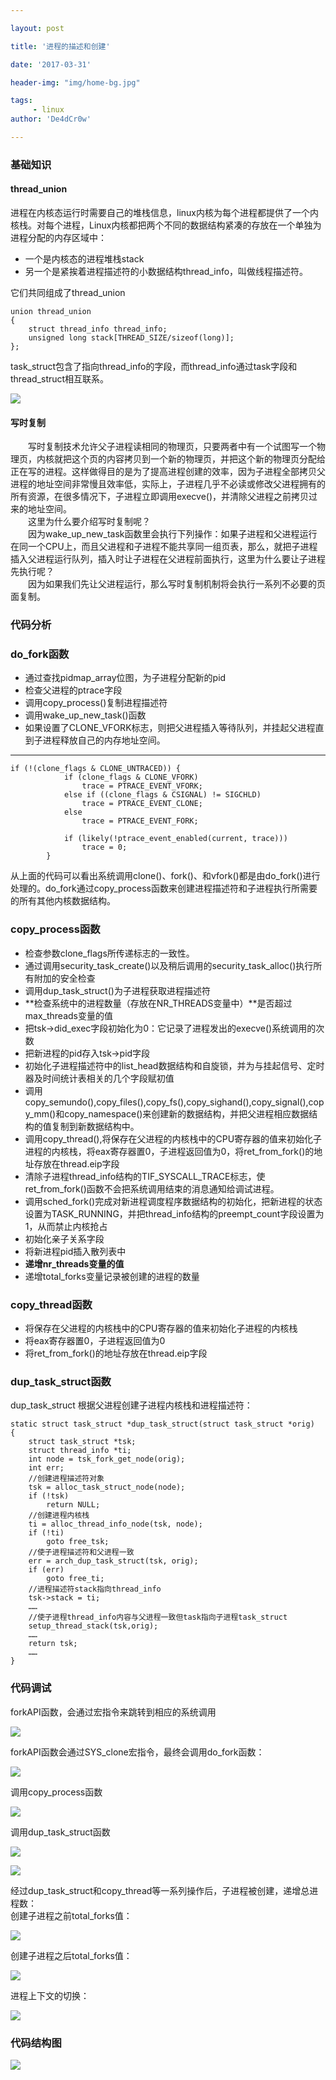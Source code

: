 ```yaml
---

layout: post

title: '进程的描述和创建'

date: '2017-03-31'

header-img: "img/home-bg.jpg"

tags:
     - linux   
author: 'De4dCr0w'

---
```


<!-- more -->

### 基础知识 ###
#### thread_union ####

进程在内核态运行时需要自己的堆栈信息，linux内核为每个进程都提供了一个内核栈。对每个进程，Linux内核都把两个不同的数据结构紧凑的存放在一个单独为进程分配的内存区域中： 
 
* 一个是内核态的进程堆栈stack  
* 另一个是紧挨着进程描述符的小数据结构thread_info，叫做线程描述符。  

它们共同组成了thread_union

	union thread_union
	{
	    struct thread_info thread_info;
	    unsigned long stack[THREAD_SIZE/sizeof(long)];
	};

task_struct包含了指向thread_info的字段，而thread_info通过task字段和thread_struct相互联系。

![](http://i.imgur.com/KkV7xED.jpg)

#### 写时复制 ####

　　写时复制技术允许父子进程读相同的物理页，只要两者中有一个试图写一个物理页，内核就把这个页的内容拷贝到一个新的物理页，并把这个新的物理页分配给正在写的进程。这样做得目的是为了提高进程创建的效率，因为子进程全部拷贝父进程的地址空间非常慢且效率低，实际上，子进程几乎不必读或修改父进程拥有的所有资源，在很多情况下，子进程立即调用execve()，并清除父进程之前拷贝过来的地址空间。  
　　这里为什么要介绍写时复制呢？  
　　因为wake_up_new_task函数里会执行下列操作：如果子进程和父进程运行在同一个CPU上，而且父进程和子进程不能共享同一组页表，那么，就把子进程插入父进程运行队列，插入时让子进程在父进程前面执行，这里为什么要让子进程先执行呢？  
　　因为如果我们先让父进程运行，那么写时复制机制将会执行一系列不必要的页面复制。

### 代码分析 ###
### do_fork函数 ###

* 通过查找pidmap_array位图，为子进程分配新的pid
* 检查父进程的ptrace字段
* 调用copy_process()复制进程描述符
* 调用wake_up_new_task()函数
* 如果设置了CLONE_VFORK标志，则把父进程插入等待队列，并挂起父进程直到子进程释放自己的内存地址空间。  

----------

	if (!(clone_flags & CLONE_UNTRACED)) {
				if (clone_flags & CLONE_VFORK)
					trace = PTRACE_EVENT_VFORK;
				else if ((clone_flags & CSIGNAL) != SIGCHLD)
					trace = PTRACE_EVENT_CLONE;
				else
					trace = PTRACE_EVENT_FORK;
		
				if (likely(!ptrace_event_enabled(current, trace)))
					trace = 0;
			}
	

从上面的代码可以看出系统调用clone()、fork()、和vfork()都是由do_fork()进行处理的。do_fork通过copy_process函数来创建进程描述符和子进程执行所需要的所有其他内核数据结构。

### copy_process函数 ###

* 检查参数clone_flags所传递标志的一致性。
* 通过调用security_task_create()以及稍后调用的security_task_alloc()执行所有附加的安全检查
* 调用dup_task_struct()为子进程获取进程描述符
* **检查系统中的进程数量（存放在NR_THREADS变量中）**是否超过max_threads变量的值
* 把tsk->did_exec字段初始化为0：它记录了进程发出的execve()系统调用的次数
* 把新进程的pid存入tsk->pid字段
* 初始化子进程描述符中的list_head数据结构和自旋锁，并为与挂起信号、定时器及时间统计表相关的几个字段赋初值
* 调用copy_semundo(),copy_files(),copy_fs(),copy_sighand(),copy_signal(),copy_mm()和copy_namespace()来创建新的数据结构，并把父进程相应数据结构的值复制到新数据结构中。
* 调用copy_thread(),将保存在父进程的内核栈中的CPU寄存器的值来初始化子进程的内核栈，将eax寄存器置0，子进程返回值为0，将ret_from_fork()的地址存放在thread.eip字段
* 清除子进程thread_info结构的TIF_SYSCALL_TRACE标志，使ret_from_fork()函数不会把系统调用结束的消息通知给调试进程。
* 调用sched_fork()完成对新进程调度程序数据结构的初始化，把新进程的状态设置为TASK_RUNNING，并把thread_info结构的preempt_count字段设置为1，从而禁止内核抢占
* 初始化亲子关系字段
* 将新进程pid插入散列表中
* **递增nr_threads变量的值**
* 递增total_forks变量记录被创建的进程的数量


### copy_thread函数 ###

* 将保存在父进程的内核栈中的CPU寄存器的值来初始化子进程的内核栈
* 将eax寄存器置0，子进程返回值为0
* 将ret_from_fork()的地址存放在thread.eip字段

### dup_task_struct函数 ###

dup_task_struct 根据父进程创建子进程内核栈和进程描述符：   

	static struct task_struct *dup_task_struct(struct task_struct *orig)
	{
		struct task_struct *tsk;
		struct thread_info *ti;
		int node = tsk_fork_get_node(orig);
		int err;
		//创建进程描述符对象
		tsk = alloc_task_struct_node(node);
		if (!tsk)
			return NULL;
		//创建进程内核栈
		ti = alloc_thread_info_node(tsk, node);
		if (!ti)
			goto free_tsk;
		//使子进程描述符和父进程一致
		err = arch_dup_task_struct(tsk, orig);
		if (err)
			goto free_ti;
		//进程描述符stack指向thread_info
		tsk->stack = ti;
		……
		//使子进程thread_info内容与父进程一致但task指向子进程task_struct
		setup_thread_stack(tsk,orig);
		……
		return tsk;
		……
	}

### 代码调试 ###

forkAPI函数，会通过宏指令来跳转到相应的系统调用  

![](http://i.imgur.com/1aM4nFk.png)

forkAPI函数会通过SYS_clone宏指令，最终会调用do_fork函数：  

![](http://i.imgur.com/tKkXznQ.png)

调用copy_process函数  

![](http://i.imgur.com/rMQCc0P.png)

调用dup_task_struct函数  

![](http://i.imgur.com/exZS7wA.png)

![](http://i.imgur.com/Mz2MmRT.png)

经过dup_task_struct和copy_thread等一系列操作后，子进程被创建，递增总进程数：  
创建子进程之前total_forks值：  

![](http://i.imgur.com/1vixBSL.png)

创建子进程之后total_forks值： 

![](http://i.imgur.com/bfjluGF.png)

进程上下文的切换：  

![](http://i.imgur.com/kX8t3EQ.png)

### 代码结构图 ###

![](http://i.imgur.com/Hucm7bU.png)